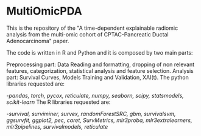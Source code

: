 # MultiOmicPDA

This is the repository of the "A time-dependent explainable radiomic analysis from the multi-omic cohort of CPTAC-Pancreatic Ductal Adenocarcinoma" paper.

The code is written in R and Python and it is composed by two main parts:

Preprocessing part: Data Reading and formatting, dropping of non relevant features, categorization, statistical analysis and feature selection.
Analysis part: Survival Curves, Models Training and Validation, XAI(t).
The python libraries requested are:

-_pandas, torch, pycox, reticulate, numpy, seaborn, scipy, statsmodels, scikit-learn_
The R libraries requested are:

-_survival, surviminer, survex, randomForestSRC, gbm, survivalsvm, ggsurvfit, ggplot2, pec, caret, SurvMetrics, mlr3proba, mlr3extralearners, mlr3pipelines, survivalmodels, reticulate_
